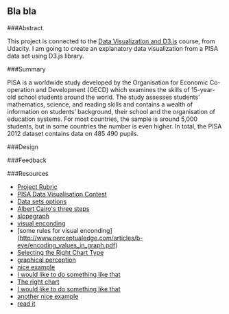 Bla bla
--------------------------

###Abstract

This project is  connected to the <a href="https://udacity.com/course/ud120-nd">Data Visualization and D3.js</a> course, from Udacity. I am going to create an explanatory data visualization from a PISA data set using D3.js library. 


###Summary

 PISA is a worldwide study developed by the Organisation for Economic Co-operation and Development (OECD) which examines the skills of 15-year-old school students around the world. The study assesses students’ mathematics, science, and reading skills and contains a wealth of information on students’ background, their school and the organisation of education systems. For most countries, the sample is around 5,000 students, but in some countries the number is even higher. In total, the PISA 2012 dataset contains data on 485 490 pupils.


###Design



###Feedback





###Resources

- [Project Rubric](https://docs.google.com/document/d/1zRVs73M7P5ACKB0n3Di4k0AskId3pc6lIpMBmmydETk/pub)
- [PISA Data Visualisation Contest](http://beta.icm.edu.pl/PISAcontest/)
- [Data sets options](https://docs.google.com/document/d/1w7KhqotVi5eoKE3I_AZHbsxdr-NmcWsLTIiZrpxWx4w/pub?embedded=true)
- [Albert Cairo's three steps](http://vizwiz.blogspot.com.br/2013/01/alberto-cairo-three-steps-to-become.html)
- [slopegraph](http://www.storytellingwithdata.com/blog/2014/03/more-on-slopegraphs)
- [visual enconding](http://www.targetprocess.com/articles/visual-encoding.html)
- [some rules for visual enconding] (http://www.perceptualedge.com/articles/b-eye/encoding_values_in_graph.pdf)
- [Selecting the Right Chart Type](www.perceptualedge.com/articles/ie/the_right_graph.pdf)
- [graphical perception](http://flowingdata.com/2010/03/20/graphical-perception-learn-the-fundamentals-first/)
- [nice example](http://blog.thomsonreuters.com/wp-content/uploads/2014/07/semis-600x1024.jpg)
- [I would like to do something like that](http://www.nytimes.com/interactive/2012/05/17/business/dealbook/how-the-facebook-offering-compares.html?_r=0)
- [The right chart](http://www.perceptualedge.com/articles/ie/the_right_graph.pdf)
- [I would like to do something like that](http://emeeks.github.io/gestaltdataviz/section1.html)
- [another nice example](http://graphics.wsj.com/us-housing-market/)
- [read it](http://www.science-craft.com/2014/10/21/data-visualisation-the-power-and-beauty-of-the-grammar-of-graphics/)